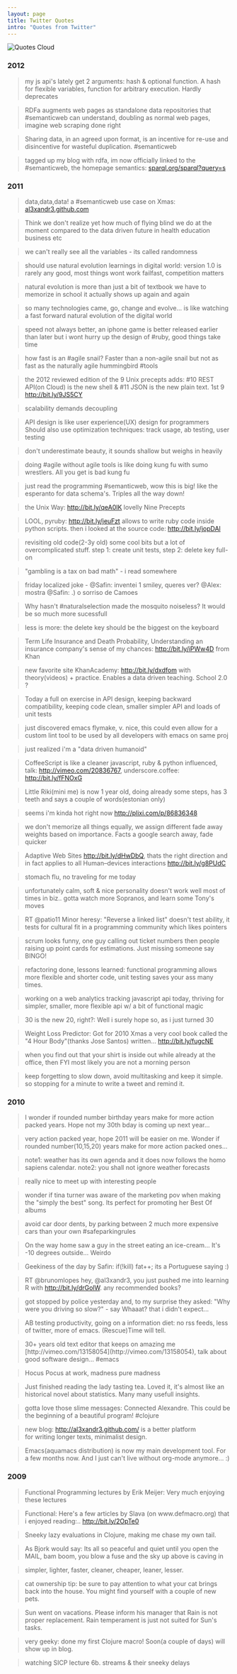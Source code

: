```yaml
---
layout: page
title: Twitter Quotes 
intro: "Quotes from Twitter"
---
```


![Quotes Cloud](http://al3xandr3.github.com/img/quotes_cloud.png)

### 2012

<blockquote about="{{page.url}}#2012-01-13" property="dcterms:date" datatype="xsd:date" content="2012-01-13">
<p property='dcterms:description'>my js api's lately get 2 arguments: hash & optional function. A hash for flexible variables, function for arbitrary execution. Hardly deprecates
</p></blockquote>

<blockquote about="{{page.url}}#2012-01-11" property="dcterms:date" datatype="xsd:date" content="2012-01-11">
<p property='dcterms:description'>RDFa augments web pages as standalone data repositories that #semanticweb can understand, doubling as normal web pages, imagine web scraping done right
</p></blockquote>

<blockquote about="{{page.url}}#2012-01-10" property="dcterms:date" datatype="xsd:date" content="2012-01-10">
<p property='dcterms:description'>Sharing data, in an agreed upon format, is an incentive for re-use and disincentive for wasteful duplication. #semanticweb
</p></blockquote>

<blockquote about="{{page.url}}#2012-01-05" property="dcterms:date" datatype="xsd:date" content="2012-01-05">
<p property='dcterms:description'>tagged up my blog with rdfa, im now officially linked to the #semanticweb, the homepage semantics: <a href="http://www.sparql.org/sparql?query=select+%3Fsubject+%3Fpredicate+%3Fobject+%0D%0AFROM+%3Chttp%3A%2F%2Fwww.w3.org%2F2007%2F08%2FpyRdfa%2Fextract%3Furi%3Dhttp%3A%2F%2Fal3xandr3.github.com%3E%0D%0Awhere+%7B+%3Fsubject+%3Fpredicate+%3Fobject+.+%7D%0D%0A&amp;default-graph-uri=&amp;stylesheet=%2Fxml-to-html.xsl&amp;output=csv&amp;force-accept=text%2Fplain">sparql.org/sparql?query=s</a>
</p></blockquote>

### 2011

<blockquote about="{{page.url}}#2011-12-21" property="dcterms:date" datatype="xsd:date" content="2011-12-21">
<p property='dcterms:description'>data,data,data! a #semanticweb use case on Xmas: <a href='http://al3xandr3.github.com/2011/12/18/data.html'>al3xandr3.github.com</a>
</p></blockquote>

<blockquote about="{{page.url}}#2011-12-13b" property="dcterms:date" datatype="xsd:date" content="2011-12-13">
<p property='dcterms:description'>Think we don't realize yet how much of flying blind we do at the moment compared to the data driven future in health education business etc
</p></blockquote>

<blockquote about="{{page.url}}#2011-12-10" property="dcterms:date" datatype="xsd:date" content="2011-12-10">
<p property='dcterms:description'>we can't really see all the variables - its called randomness
</p></blockquote>

<blockquote about="{{page.url}}#2011-12-10d" property="dcterms:date" datatype="xsd:date" content="2011-12-10">
<p property='dcterms:description'>should use natural evolution learnings in digital world: version 1.0 is rarely any good, most things wont work failfast, competition matters 
</p></blockquote>

<blockquote about="{{page.url}}#2011-12-10c" property="dcterms:date" datatype="xsd:date" content="2011-12-10">
<p property='dcterms:description'>natural evolution is more than just a bit of textbook we have to memorize in school it actually shows up again and again
</p></blockquote>

<blockquote about="{{page.url}}#2011-12-10b" property="dcterms:date" datatype="xsd:date" content="2011-12-10">
<p property='dcterms:description'>so many technologies came, go, change and evolve... is like watching a fast forward natural evolution of the digital world
</p></blockquote>

<blockquote about="{{page.url}}#2011-12-08b" property="dcterms:date" datatype="xsd:date" content="2011-12-08">
<p property='dcterms:description'>speed not always better, an iphone game is better released earlier than later but i wont hurry up the design of #ruby, good things take time
</p></blockquote>

<blockquote about="{{page.url}}#2011-12-08" property="dcterms:date" datatype="xsd:date" content="2011-12-08">
<p property='dcterms:description'>how fast is an #agile snail? Faster than a non-agile snail but not as fast as the naturally agile hummingbird #tools
</p></blockquote>

<blockquote about="{{page.url}}#2011-12-07" property="dcterms:date" datatype="xsd:date" content="2011-12-07">
<p property='dcterms:description'>the 2012 reviewed edition of the 9 Unix precepts adds: #10 REST API(on Cloud) is the new shell & #11 JSON is the new plain text. 1st 9 <a href='http://bit.ly/9JS5CY'>http://bit.ly/9JS5CY</a>
</p></blockquote>

<blockquote about="{{page.url}}#2011-10-22" property="dcterms:date" datatype="xsd:date" content="2011-10-22">
<p property='dcterms:description'>scalability demands decoupling
</p></blockquote>

<blockquote about="{{page.url}}#2011-10-21" property="dcterms:date" datatype="xsd:date" content="2011-10-21">
<p property='dcterms:description'>API design is like user experience(UX) design for programmers Should also use optimization techniques: track usage, ab testing, user testing
</p></blockquote>

<blockquote about="{{page.url}}#2011-10-18" property="dcterms:date" datatype="xsd:date" content="2011-10-18">
<p property='dcterms:description'>don't underestimate beauty, it sounds shallow but weighs in heavily
</p></blockquote>

<blockquote about="{{page.url}}#2011-10-18b" property="dcterms:date" datatype="xsd:date" content="2011-10-18">
<p property='dcterms:description'>doing #agile without agile tools is like doing kung fu with sumo wrestlers. All you get is bad kung fu
</p></blockquote>

<blockquote about="{{page.url}}#2011-08-29" property="dcterms:date" datatype="xsd:date" content="2011-08-29">
<p property='dcterms:description'>just read the programming #semanticweb, wow this is big! like the esperanto for data schema's. Triples all the way down!
</p></blockquote>

<blockquote about="{{page.url}}#2011-08-16" property="dcterms:date" datatype="xsd:date" content="2011-08-16">
<p property='dcterms:description'>the Unix Way: <a href='http://bit.ly/qeA0lK'>http://bit.ly/qeA0lK</a> lovelly Nine Precepts
</p></blockquote>

<blockquote about="{{page.url}}#2011-08-15" property="dcterms:date" datatype="xsd:date" content="2011-08-15">
<p property='dcterms:description'>LOOL, pyruby: <a href='http://bit.ly/jeuFzt'>http://bit.ly/jeuFzt</a> allows to write ruby code inside python scripts. then i looked at the source code: <a href='http://bit.ly/jopDAl'>http://bit.ly/jopDAl</a>
</p></blockquote>

<blockquote about="{{page.url}}#2011-08-05" property="dcterms:date" datatype="xsd:date" content="2011-08-05">
<p property='dcterms:description'>revisiting old code(2-3y old) some cool bits but a lot of overcomplicated stuff. step 1: create unit tests, step 2: delete key full-on
</p></blockquote>

<blockquote about="{{page.url}}#2011-08-04" property="dcterms:date" datatype="xsd:date" content="2011-08-04">
<p property='dcterms:description'>"gambling is a tax on bad math" - i read somewhere
</p></blockquote>

<blockquote about="{{page.url}}#2011-07-17" property="dcterms:date" datatype="xsd:date" content="2011-07-17">
<p property='dcterms:description'>friday localized joke - @Safin: inventei 1 smiley, queres ver? @Alex: mostra @Safin: .) o sorriso de Camoes
</p></blockquote>

<blockquote about="{{page.url}}#2011-07-17b" property="dcterms:date" datatype="xsd:date" content="2011-07-17">
<p property='dcterms:description'>Why hasn't #naturalselection made the mosquito noiseless? It would be so much more sucessfull
</p></blockquote>

<blockquote about="{{page.url}}#2011-05-20" property="dcterms:date" datatype="xsd:date" content="2011-05-20">
<p property='dcterms:description'>less is more: the delete key should be the biggest on the keyboard
</p></blockquote>

<blockquote about="{{page.url}}#2011-05-18" property="dcterms:date" datatype="xsd:date" content="2011-05-18">
<p property='dcterms:description'>Term Life Insurance and Death Probability, Understanding an insurance company's sense of my chances: <a href='http://bit.ly/iPWw4D'>http://bit.ly/iPWw4D</a> from Khan
</p></blockquote>

<blockquote about="{{page.url}}#2011-04-21" property="dcterms:date" datatype="xsd:date" content="2011-04-21">
<p property='dcterms:description'>new favorite site KhanAcademy: <a href='http://bit.ly/dxdfom'>http://bit.ly/dxdfom</a> with theory(videos) + practice. Enables a data driven teaching. School 2.0 ?
</p></blockquote>

<blockquote about="{{page.url}}#2011-04-20" property="dcterms:date" datatype="xsd:date" content="2011-04-20">
<p property='dcterms:description'>Today a full on exercise in API design, keeping backward compatibility, keeping code clean, smaller simpler API and loads of unit tests
</p></blockquote>

<blockquote about="{{page.url}}#2011-04-19" property="dcterms:date" datatype="xsd:date" content="2011-04-19">
<p property='dcterms:description'>just discovered emacs flymake, v. nice, this could even allow for a custom lint tool to be used by all developers with emacs on same proj
</p></blockquote>

<blockquote about="{{page.url}}#2011-04-07" property="dcterms:date" datatype="xsd:date" content="2011-04-07">
<p property='dcterms:description'>just realized i'm a "data driven humanoid"
</p></blockquote>

<blockquote about="{{page.url}}#2011-04-04" property="dcterms:date" datatype="xsd:date" content="2011-04-04">
<p property='dcterms:description'>CoffeeScript is like a cleaner javascript, ruby &amp; python influenced, talk: <a href='http://vimeo.com/20836767'>http://vimeo.com/20836767</a>, underscore.coffee: <a href='http://bit.ly/fFNOxG'>http://bit.ly/fFNOxG</a>
</p></blockquote>

<blockquote about="{{page.url}}#2011-04-02" property="dcterms:date" datatype="xsd:date" content="2011-04-02">
<p property='dcterms:description'>Little Riki(mini me) is now 1 year old, doing already some steps, has 3 teeth and says a couple of words(estonian only)
</p></blockquote>

<blockquote about="{{page.url}}#2011-03-25" property="dcterms:date" datatype="xsd:date" content="2011-03-25">
<p property='dcterms:description'>seems i'm kinda hot right now <a href='http://plixi.com/p/86836348'>http://plixi.com/p/86836348</a>
</p></blockquote>

<blockquote about="{{page.url}}#2011-03-25b" property="dcterms:date" datatype="xsd:date" content="2011-03-25">
<p property='dcterms:description'>we don't memorize all things equally, we assign different fade away weights based on importance. Facts a google search away, fade quicker
</p></blockquote>

<blockquote about="{{page.url}}#2011-03-17" property="dcterms:date" datatype="xsd:date" content="2011-03-17">
<p property='dcterms:description'>Adaptive Web Sites <a href='http://bit.ly/dHwDbQ'>http://bit.ly/dHwDbQ</a>, thats the right direction and in fact applies to all Human–devices interactions <a href='http://bit.ly/g8PUdC'>http://bit.ly/g8PUdC</a>
</p></blockquote>

<blockquote about="{{page.url}}#2011-03-10" property="dcterms:date" datatype="xsd:date" content="2011-03-10">
<p property='dcterms:description'>stomach flu, no traveling for me today
</p></blockquote>

<blockquote about="{{page.url}}#2011-03-10b" property="dcterms:date" datatype="xsd:date" content="2011-03-10">
<p property='dcterms:description'>unfortunately calm, soft & nice personality doesn't work well most of times in biz.. gotta watch more Sopranos, and learn some Tony's moves
</p></blockquote>

<blockquote about="{{page.url}}#2011-02-21" property="dcterms:date" datatype="xsd:date" content="2011-02-21">
<p property='dcterms:description'>RT @patio11 Minor heresy: "Reverse a linked list" doesn't test ability, it tests for cultural fit in a programming community which likes pointers
</p></blockquote>

<blockquote about="{{page.url}}#2011-02-18" property="dcterms:date" datatype="xsd:date" content="2011-02-18">
<p property='dcterms:description'>scrum looks funny, one guy calling out ticket numbers then people raising up point cards for estimations. Just missing someone say BINGO!
</p></blockquote>

<blockquote about="{{page.url}}#2011-02-18b" property="dcterms:date" datatype="xsd:date" content="2011-02-18">
<p property='dcterms:description'>refactoring done, lessons learned: functional programming allows more flexible and shorter code, unit testing saves your ass many times.
</p></blockquote>

<blockquote about="{{page.url}}#2011-02-15" property="dcterms:date" datatype="xsd:date" content="2011-02-15">
<p property='dcterms:description'>working on a web analytics tracking javascript api today, thriving for simpler, smaller, more flexible api w/ a bit of functional magic
</p></blockquote>

<blockquote about="{{page.url}}#2011-02-09" property="dcterms:date" datatype="xsd:date" content="2011-02-09">
<p property='dcterms:description'>30 is the new 20, right?:  Well i surely hope so, as i just turned 30
</p></blockquote>

<blockquote about="{{page.url}}#2011-02-06" property="dcterms:date" datatype="xsd:date" content="2011-02-06">
<p property='dcterms:description'>Weight Loss Predictor:  Got for 2010 Xmas a very cool book called the "4 Hour Body"(thanks Jose Santos) written... <a href='http://bit.ly/fugcNE'>http://bit.ly/fugcNE</a>
</p></blockquote>

<blockquote about="{{page.url}}#2011-02-02" property="dcterms:date" datatype="xsd:date" content="2011-02-02">
<p property='dcterms:description'>when you find out that your shirt is inside out while already at the office, then FYI most likely you are not a morning person
</p></blockquote>

<blockquote about="{{page.url}}#2011-01-25" property="dcterms:date" datatype="xsd:date" content="2011-01-25">
<p property='dcterms:description'>keep forgetting to slow down, avoid multitasking and keep it simple. so stopping for a minute to write a tweet and remind it.
</p></blockquote>

### 2010

<blockquote about="{{page.url}}#2010-12-31b" property="dcterms:date" datatype="xsd:date" content="2010-12-31">
<p property='dcterms:description'>I wonder if rounded number birthday years make for more action packed years. Hope not my 30th bday is coming up next year...
</p></blockquote>

<blockquote about="{{page.url}}#2010-12-31" property="dcterms:date" datatype="xsd:date" content="2010-12-31">
<p property='dcterms:description'>very action packed year, hope 2011 will be easier on me. Wonder if rounded number(10,15,20) years make for more action packed ones...
</p></blockquote>

<blockquote about="{{page.url}}#2010-12-27" property="dcterms:date" datatype="xsd:date" content="2010-12-27">
<p property='dcterms:description'>note1: weather has its own agenda and it does now follows the homo sapiens calendar. note2: you shall not ignore weather forecasts
</p></blockquote>

<blockquote about="{{page.url}}#2010-12-23" property="dcterms:date" datatype="xsd:date" content="2010-12-23">
<p property='dcterms:description'>really nice to meet up with interesting people
</p></blockquote>

<blockquote about="{{page.url}}#2010-12-23b" property="dcterms:date" datatype="xsd:date" content="2010-12-23">
<p property='dcterms:description'>wonder if tina turner was aware of the marketing pov when making the "simply the best" song. Its perfect for promoting her Best Of albums
</p></blockquote>

<blockquote about="{{page.url}}#2010-12-22" property="dcterms:date" datatype="xsd:date" content="2010-12-22">
<p property='dcterms:description'>avoid car door dents, by parking between 2 much more expensive cars than your own #safeparkingrules
</p></blockquote>

<blockquote about="{{page.url}}#2010-12-02" property="dcterms:date" datatype="xsd:date" content="2010-12-02">
<p property='dcterms:description'>On the way home saw a guy in the street eating an ice-cream... It's -10 degrees outside... Weirdo
</p></blockquote>

<blockquote about="{{page.url}}#2010-11-30" property="dcterms:date" datatype="xsd:date" content="2010-11-30">
<p property='dcterms:description'>Geekiness of the day by Safin: if(!kill) fat++; its a Portuguese saying :)
</p></blockquote>

<blockquote about="{{page.url}}#2010-10-26" property="dcterms:date" datatype="xsd:date" content="2010-10-26">
<p property='dcterms:description'>RT @brunomlopes hey, @al3xandr3, you just pushed me into learning R with <a href="http://bit.ly/drGolW">http://bit.ly/drGolW</a>. any recommended books?
</p></blockquote>

<blockquote about="{{page.url}}#2010-09-19" property="dcterms:date" datatype="xsd:date" content="2010-09-19">
<p property='dcterms:description'>got stopped by police yesterday and, to my surprise they asked: "Why were you driving so slow?" - say Whaaat? that i didn't expect...
</p></blockquote>

<blockquote about="{{page.url}}#2010-08-17" property="dcterms:date" datatype="xsd:date" content="2010-08-17">
<p property='dcterms:description'>AB testing productivity, going on a information diet: no rss feeds, less of twitter, more of emacs. (Rescue)Time will tell.
</p></blockquote>

<blockquote about="{{page.url}}#2010-08-02" property="dcterms:date" datatype="xsd:date" content="2010-08-02">
<p property='dcterms:description'>30+ years old text editor that keeps on amazing me [http://vimeo.com/13158054](http://vimeo.com/13158054), talk about good software design... #emacs
</p></blockquote>

<blockquote about="{{page.url}}#2010-07-18" property="dcterms:date" datatype="xsd:date" content="2010-07-18">
<p property='dcterms:description'>Hocus Pocus at work, madness pure madness
</p></blockquote>

<blockquote about="{{page.url}}#2010-07-17" property="dcterms:date" datatype="xsd:date" content="2010-07-17">
<p property='dcterms:description'>Just finished reading the lady tasting tea. Loved it, it's almost like an historical novel about statistics. Many many usefull insights.
</p></blockquote>

<blockquote about="{{page.url}}#2010-05-25" property="dcterms:date" datatype="xsd:date" content="2010-05-25">
<p property='dcterms:description'>gotta love those slime messages: Connected Alexandre. This could be the beginning of a beautiful program! #clojure
</p></blockquote>

<blockquote about="{{page.url}}#2010-04-15" property="dcterms:date" datatype="xsd:date" content="2010-04-15">
<p property='dcterms:description'>new blog: <a href='http://al3xandr3.github.com/'>http://al3xandr3.github.com/</a> is a better platform for writing longer texts, minimalist design.
</p></blockquote>

<blockquote about="{{page.url}}#2010-01-21" property="dcterms:date" datatype="xsd:date" content="2010-01-21">
<p property='dcterms:description'>Emacs(aquamacs distribution) is now my main development tool. For a few months now. And I just can't live without org-mode anymore... :)
</p></blockquote>

### 2009

<blockquote about="{{page.url}}#2009-11-26" property="dcterms:date" datatype="xsd:date" content="2009-11-26">
<p property='dcterms:description'>Functional Programming lectures by Erik Meijer: Very much enjoying these lectures
</p></blockquote>

<blockquote about="{{page.url}}#2009-11-13" property="dcterms:date" datatype="xsd:date" content="2009-11-13">
<p property='dcterms:description'>Functional: Here's a few articles by Slava (on www.defmacro.org) that i enjoyed reading:.. <a href='http://bit.ly/2OpTe0'>http://bit.ly/2OpTe0</a>
</p></blockquote>

<blockquote about="{{page.url}}#2009-10-05" property="dcterms:date" datatype="xsd:date" content="2009-10-05">
<p property='dcterms:description'>Sneeky lazy evaluations in Clojure, making me chase my own tail.
</p></blockquote>

<blockquote about="{{page.url}}#2009-07-24" property="dcterms:date" datatype="xsd:date" content="2009-07-24">
<p property='dcterms:description'>As Bjork would say: Its all so peaceful and quiet until you open the MAIL, bam boom, you blow a fuse and the sky up above is caving in
</p></blockquote>

<blockquote about="{{page.url}}#2009-07-24b" property="dcterms:date" datatype="xsd:date" content="2009-07-24">
<p property='dcterms:description'>simpler, lighter, faster, cleaner, cheaper, leaner, lesser.
</p></blockquote>

<blockquote about="{{page.url}}#2009-07-20" property="dcterms:date" datatype="xsd:date" content="2009-07-20">
<p property='dcterms:description'>cat ownership tip: be sure to pay attention to what your cat brings back into the house. You might find yourself with a couple of new pets.
</p></blockquote>

<blockquote about="{{page.url}}#2009-07-07" property="dcterms:date" datatype="xsd:date" content="2009-07-07">
<p property='dcterms:description'>Sun went on vacations. Please inform his manager that Rain is not proper replacement. Rain temperament is just not suited for Sun's tasks.
</p></blockquote>

<blockquote about="{{page.url}}#2009-04-22" property="dcterms:date" datatype="xsd:date" content="2009-04-22">
<p property='dcterms:description'>very geeky: done my first Clojure macro! Soon(a couple of days) will show up in blog.
</p></blockquote>

<blockquote about="{{page.url}}#2009-01-27" property="dcterms:date" datatype="xsd:date" content="2009-01-27">
<p property='dcterms:description'>watching SICP lecture 6b. streams & their sneeky delays
</p></blockquote>

